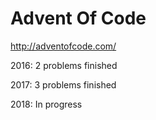 # Advent Of Code
http://adventofcode.com/

2016: 2 problems finished

2017: 3 problems finished

2018: In progress
